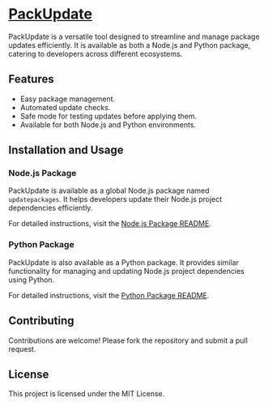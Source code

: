 # [PackUpdate](https://sthpratik.github.io/PackUpdate/#/)

PackUpdate is a versatile tool designed to streamline and manage package updates efficiently. It is available as both a Node.js and Python package, catering to developers across different ecosystems.

## Features
- Easy package management.
- Automated update checks.
- Safe mode for testing updates before applying them.
- Available for both Node.js and Python environments.

## Installation and Usage

### Node.js Package
PackUpdate is available as a global Node.js package named `updatepackages`. It helps developers update their Node.js project dependencies efficiently.

For detailed instructions, visit the [Node.js Package README](https://sthpratik.github.io/PackUpdate/#/./nodejs).

### Python Package
PackUpdate is also available as a Python package. It provides similar functionality for managing and updating Node.js project dependencies using Python.

For detailed instructions, visit the [Python Package README](https://sthpratik.github.io/PackUpdate/#/./python).

## Contributing
Contributions are welcome! Please fork the repository and submit a pull request.

## License
This project is licensed under the MIT License.
